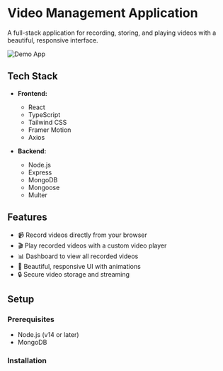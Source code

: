 # Video Management Application

A full-stack application for recording, storing, and playing videos with a beautiful, responsive interface.

![Demo App](https://ibb.co/hLM3hGc)

## Tech Stack

- **Frontend:**
  - React
  - TypeScript
  - Tailwind CSS
  - Framer Motion
  - Axios

- **Backend:**
  - Node.js
  - Express
  - MongoDB
  - Mongoose
  - Multer

## Features

- 📹 Record videos directly from your browser
- 🎬 Play recorded videos with a custom video player
- 📊 Dashboard to view all recorded videos
- 🎨 Beautiful, responsive UI with animations
- 🔒 Secure video storage and streaming

## Setup

### Prerequisites

- Node.js (v14 or later)
- MongoDB

### Installation
